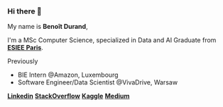 ### Hi there 👋

My name is **Benoît Durand**,

I'm a MSc Computer Science, specialized in Data and AI Graduate from [**ESIEE Paris**](https://www.esiee.fr). 

Previously
  - BIE Intern @Amazon, Luxembourg
  - Software Engineer/Data Scientist @VivaDrive, Warsaw


[**Linkedin**](https://linkedin.com/in/benoît-durand/)
[**StackOverflow**](https://stackoverflow.com/users/8044800/bdurand)
[**Kaggle**](https://www.kaggle.com/bdokkkk)
[**Medium**](https://medium.com/@bdurand)
